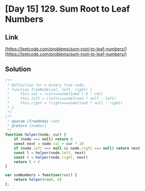 # [Day 15] 129. Sum Root to Leaf Numbers

<a name="6f7h1"></a>
## Link
[https://leetcode.com/problems/sum-root-to-leaf-numbers/](https://leetcode.com/problems/sum-root-to-leaf-numbers/)
<a name="AbXNf"></a>
## Solution
```javascript
/**
 * Definition for a binary tree node.
 * function TreeNode(val, left, right) {
 *     this.val = (val===undefined ? 0 : val)
 *     this.left = (left===undefined ? null : left)
 *     this.right = (right===undefined ? null : right)
 * }
 */
/**
 * @param {TreeNode} root
 * @return {number}
 */
function helper(node, cur) {
    if (node === null) return 0
    const next = node.val + cur * 10
    if (node.left === null && node.right === null) return next
    const l = helper(node.left, next)
    const r = helper(node.right, next)
    return l + r
}

var sumNumbers = function(root) {
    return helper(root, 0)
};
```
